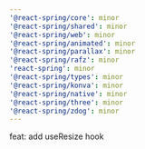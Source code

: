 ```yaml
---
'@react-spring/core': minor
'@react-spring/shared': minor
'@react-spring/web': minor
'@react-spring/animated': minor
'@react-spring/parallax': minor
'@react-spring/rafz': minor
'react-spring': minor
'@react-spring/types': minor
'@react-spring/konva': minor
'@react-spring/native': minor
'@react-spring/three': minor
'@react-spring/zdog': minor
---
```


feat: add useResize hook

